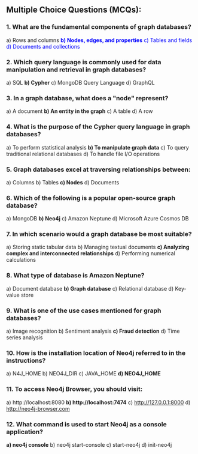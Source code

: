 
## Multiple Choice Questions (MCQs):
### 1. What are the fundamental components of graph databases?
   a) Rows and columns
<span style="color:blue">**b) Nodes, edges, and properties**<span>
   c) Tables and fields
   d) Documents and collections
### 2. Which query language is commonly used for data manipulation and retrieval in graph databases?
   a) SQL
   **b) Cypher**
   c) MongoDB Query Language
   d) GraphQL
### 3. In a graph database, what does a "node" represent?
   a) A document
   **b) An entity in the graph**
   c) A table
   d) A row
### 4. What is the purpose of the Cypher query language in graph databases?
   a) To perform statistical analysis
   **b) To manipulate graph data**
   c) To query traditional relational databases
   d) To handle file I/O operations
### 5. Graph databases excel at traversing relationships between:
   a) Columns
   b) Tables
   **c) Nodes**
   d) Documents
### 6. Which of the following is a popular open-source graph database?
   a) MongoDB
   **b) Neo4j**
   c) Amazon Neptune
   d) Microsoft Azure Cosmos DB
### 7. In which scenario would a graph database be most suitable?
   a) Storing static tabular data
   b) Managing textual documents
   **c) Analyzing complex and interconnected relationships**
   d) Performing numerical calculations
### 8. What type of database is Amazon Neptune?
   a) Document database
   **b) Graph database**
   c) Relational database
   d) Key-value store
### 9. What is one of the use cases mentioned for graph databases?
   a) Image recognition
   b) Sentiment analysis
   **c) Fraud detection**
   d) Time series analysis
### 10. How is the installation location of Neo4j referred to in the instructions?
   a) N4J_HOME
   b) NEO4J_DIR
   c) JAVA_HOME
   **d) NEO4J_HOME**
### 11. To access Neo4j Browser, you should visit:
   a) http://localhost:8080
   **b) http://localhost:7474**
   c) http://127.0.0.1:8000
   d) http://neo4j-browser.com
### 12. What command is used to start Neo4j as a console application?
   **a) neo4j console**
   b) neo4j start-console
   c) start-neo4j
   d) init-neo4j
